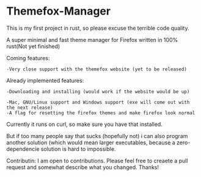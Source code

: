 # Themefox-Manager
This is my first project in rust, so please excuse the terrible code quality.

A super minimal and fast theme manager for Firefox written in 100% rust(Not yet finished)

Coming features: 
  
    -Very close support with the themefox website (yet to be released)

Already implemented features:
  
    -Downloading and installing (would work if the website would be up)
  
    -Mac, GNU/Linux support and Windows support (exe will come out with the next release)
    -A flag for resetting the firefox themes and make firefox look normal
  
 
Currently it runs on curl, so make sure you have that installed.

But if too many people say that sucks (hopefully not) i can also program another solution (which would mean larger executables, because a zero-dependencie solution is hard to impossible.


Contributin:
  I am open to contributions. Please feel free to creaete a pull request and somewhat describe what you changed. 
  Thanks!
